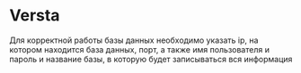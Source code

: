 # Versta
Для корректной работы базы данных необходимо указать ip, на котором находится база данных, порт, а также 
имя пользователя и пароль и название базы, в которую будет записываться вся информация